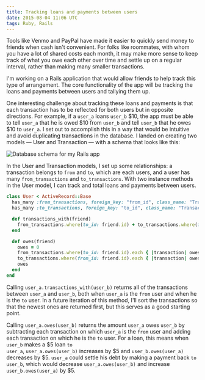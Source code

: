 ```yaml
---
title: Tracking loans and payments between users
date: 2015-08-04 11:06 UTC
tags: Ruby, Rails
---
```


Tools like Venmo and PayPal have made it easier to quickly send money to friends when cash isn't convenient. For folks like roommates, with whom you have a lot of shared costs each month, it may make more sense to keep track of what you owe each other over time and settle up on a regular interval, rather than making many smaller transactions.

I'm working on a Rails application that would allow friends to help track this type of arrangement. The core functionality of the app will be tracking the loans and payments between users and tallying them up.

One interesting challenge about tracking these loans and payments is that each transaction has to be reflected for both users but in opposite directions. For example, if a <code>user_a</code> loans <code>user_b</code> $10, the app must be able to tell <code>user_a</code> that he is owed $10 from <code>user_b</code> and tell <code>user_b</code> that he owes $10 to <code>user_a</code>. I set out to accomplish this in a way that would be intuitive and avoid duplicating transactions in the database. I landed on creating two models — User and Transaction — with a schema that looks like this:

![Database schema for my Rails app](tracking_loans_and_payments_schema.svg)

In the User and Transaction models, I set up some relationships: a transaction belongs to <code>from</code> and <code>to</code>, which are each users, and a user has many <code>from_transactions</code> and <code>to_transactions</code>. With two instance methods in the User model, I can track and total loans and payments between users.

~~~ruby
class User < ActiveRecord::Base
  has_many :from_transactions, foreign_key: "from_id", class_name: "Transaction"
  has_many :to_transactions, foreign_key: "to_id", class_name: "Transaction"

  def transactions_with(friend)
    from_transactions.where(to_id: friend.id) + to_transactions.where(from_id: friend.id)
  end

  def owes(friend)
    owes = 0
    from_transactions.where(to_id: friend.id).each { |transaction| owes -= transaction.amount }
    to_transactions.where(from_id: friend.id).each { |transaction| owes += transaction.amount }
    owes
  end
end
~~~

Calling <code>user_a.transactions_with(user_b)</code> returns all of the transactions between <code>user_a</code> and <code>user_b</code>, both when <code>user_a</code> is the <code>from</code> user and when he is the <code>to</code> user. In a future iteration of this method, I'll sort the transactions so that the newest ones are returned first, but this serves as a good starting point.

Calling <code>user_a.owes(user_b)</code> returns the amount <code>user_a</code> owes <code>user_b</code> by subtracting each transaction on which <code>user_a</code> is the <code>from</code> user and adding each transaction on which he is the <code>to</code> user. For a loan, this means when <code>user_b</code> makes a $5 loan <code>to user_a</code>, <code>user_a.owes(user_b)</code> increases by $5 and <code>user_b.owes(user_a)</code> decreases by $5. <code>user_a</code> could settle his debt by making a payment back <code>to user_b</code>, which would decrease <code>user_a.owes(user_b)</code> and increase <code>user_b.owes(user_a)</code> by $5.
